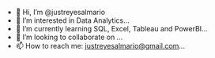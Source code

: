 - 👋 Hi, I’m @justreyesalmario
- 👀 I’m interested in Data Analytics...
- 🌱 I’m currently learning SQL, Excel, Tableau and PowerBI...
- 💞️ I’m looking to collaborate on ...
- 📫 How to reach me: justreyesalmario@gmail.com...

<!---
justreyesalmario/justreyesalmario is a ✨ special ✨ repository because its `README.md` (this file) appears on your GitHub profile.
You can click the Preview link to take a look at your changes.
--->
